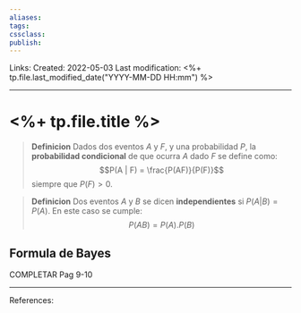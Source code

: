 ```yaml
---
aliases: 
tags: 
cssclass: 
publish: 
---
```


Links: 
Created: 2022-05-03
Last modification: <%+ tp.file.last_modified_date("YYYY-MM-DD HH:mm") %>

---
# <%+ tp.file.title %>
>**Definicion**
>Dados dos eventos $A$ y $F$, y una probabilidad $P$, la **probabilidad condicional** de que ocurra $A$ dado $F$ se define como: 
>$$P(A | F) = \frac{P(AF)}{P(F)}$$siempre que $P(F) \gt 0$.

>**Definicion**
>Dos eventos $A$ y $B$ se dicen **independientes** si $P(A | B) = P(A)$. En este caso se cumple:
>$$P(A B) = P(A) . P(B)$$

## Formula de Bayes
COMPLETAR Pag 9-10 

---
References: 